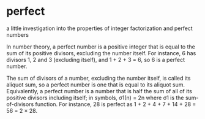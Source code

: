 # perfect
a little investigation into the properties of integer factorization and perfect numbers

In number theory, a perfect number is a positive integer that is equal to the sum of its positive divisors, excluding the number itself. For instance, 6 has divisors 1, 2 and 3 (excluding itself), and 1 + 2 + 3 = 6, so 6 is a perfect number.

The sum of divisors of a number, excluding the number itself, is called its aliquot sum, so a perfect number is one that is equal to its aliquot sum. Equivalently, a perfect number is a number that is half the sum of all of its positive divisors including itself; in symbols, σ1(n) = 2n where σ1 is the sum-of-divisors function. For instance, 28 is perfect as 1 + 2 + 4 + 7 + 14 + 28 = 56 = 2 × 28. 
